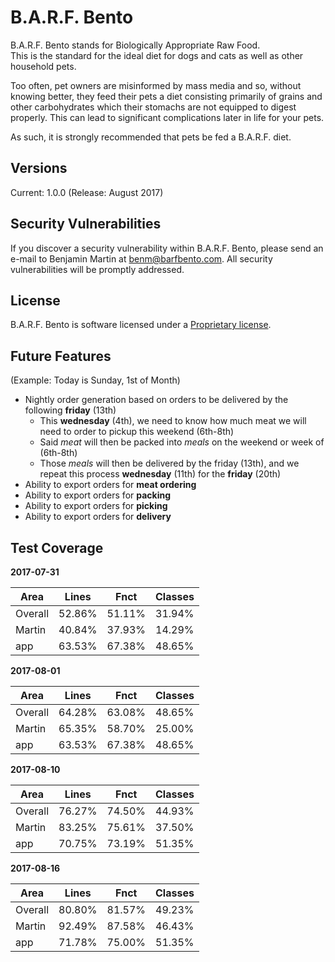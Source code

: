 # B.A.R.F. Bento

B.A.R.F. Bento stands for Biologically Appropriate Raw Food. \
This is the standard for the ideal diet for dogs and cats as well as other household pets. 

Too often, pet owners are misinformed by mass media and so, without knowing better, they feed their pets a 
diet consisting primarily of grains and other carbohydrates which their stomachs are not equipped to 
digest properly. This can lead to significant complications later in life for your pets. 

As such, it is strongly recommended that pets be fed a B.A.R.F. diet. 

## Versions

Current: 1.0.0 (Release: August 2017)

## Security Vulnerabilities

If you discover a security vulnerability within B.A.R.F. Bento, please send an e-mail to Benjamin Martin at 
benm@barfbento.com. All security vulnerabilities will be promptly addressed.

## License

B.A.R.F. Bento is software licensed under a [Proprietary license](https://en.wikipedia.org/wiki/Proprietary_software).

## Future Features

(Example: Today is Sunday, 1st of Month)
* Nightly order generation based on orders to be delivered by the following **friday** (13th)
  * This **wednesday** (4th), we need to know how much meat we will need to order to pickup this weekend (6th-8th)
  * Said *meat* will then be packed into *meals* on the weekend or week of (6th-8th)
  * Those *meals* will then be delivered by the friday (13th), and we repeat this process **wednesday** (11th) for the **friday** (20th)
* Ability to export orders for **meat ordering**
* Ability to export orders for **packing**
* Ability to export orders for **picking**
* Ability to export orders for **delivery**

## Test Coverage

**2017-07-31**

| Area | Lines | Fnct | Classes |
| ---- | ----- | ---- | ------- |
| Overall | 52.86% | 51.11% | 31.94% |
| Martin | 40.84% | 37.93% | 14.29% |
| app | 63.53% | 67.38% | 48.65% |

**2017-08-01**

| Area | Lines | Fnct | Classes |
| ---- | ----- | ---- | ------- |
| Overall | 64.28% | 63.08% | 48.65% |
| Martin | 65.35% | 58.70% | 25.00% |
| app | 63.53% | 67.38% | 48.65% |

**2017-08-10**

| Area | Lines | Fnct | Classes |
| ---- | ----- | ---- | ------- |
| Overall | 76.27% | 74.50% | 44.93% |
| Martin | 83.25% | 75.61% | 37.50% |
| app | 70.75% | 73.19% | 51.35% |

**2017-08-16**

| Area | Lines | Fnct | Classes |
| ---- | ----- | ---- | ------- |
| Overall | 80.80% | 81.57% | 49.23% |
| Martin | 92.49% | 87.58% | 46.43% |
| app | 71.78% | 75.00% | 51.35% |
